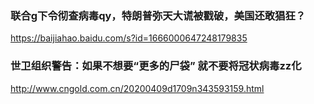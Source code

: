 ### 联合g下令彻查病毒qy，特朗普弥天大谎被戳破，美国还敢猖狂？
https://baijiahao.baidu.com/s?id=1666000647248179835

### 世卫组织警告：如果不想要“更多的尸袋” 就不要将冠状病毒zz化
http://www.cngold.com.cn/20200409d1709n343593159.html
